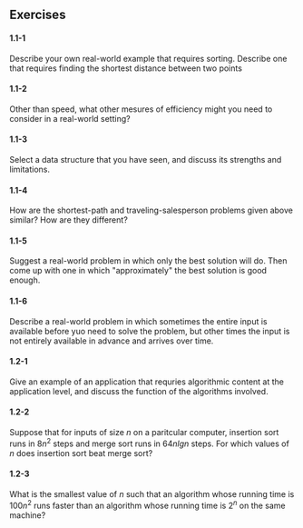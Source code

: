 ## Exercises

#### 1.1-1
Describe your own real-world example that requires sorting. Describe one that requires finding the shortest distance between two points


#### 1.1-2
Other than speed, what other mesures of efficiency might you need to consider in a real-world setting?

#### 1.1-3
Select a data structure that you have seen, and discuss its strengths and limitations.

#### 1.1-4
How are the shortest-path and traveling-salesperson problems given above similar?
How are they different?

#### 1.1-5
Suggest a real-world problem in which only the best solution will do. Then come up with one in which "approximately" the best solution is good enough.

#### 1.1-6
Describe a real-world problem in which sometimes the entire input is available before yuo need to solve the problem, but other times the input is not entirely available in advance and arrives over time.

#### 1.2-1
Give an example of an application that requries algorithmic content at the application level, and discuss the function of the algorithms involved.

#### 1.2-2
Suppose that for inputs of size _n_ on a paritcular computer, insertion sort runs in $8n^2$ steps and merge sort runs in $64nlg{n}$ steps. For which values of _n_ does insertion sort beat merge sort?

#### 1.2-3
What is the smallest value of _n_ such that an algorithm whose running time is $100n^2$ runs faster than an algorithm whose running time is $2^n$ on the same machine?
